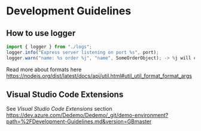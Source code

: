 # Development Guidelines

## How to use logger

```TypeScript
import { logger } from "./logs";
logger.info("Express server listening on port %s", port);
logger.warn("name: %s order %j", "name", SomeOrderObject); -> %j will call JSON.stringfy() automatically
```

Read more about formats here <https://nodejs.org/dist/latest/docs/api/util.html#util_util_format_format_args>

## Visual Studio Code Extensions

See _Visual Studio Code Extensions_ section <https://dev.azure.com/Dedemo/Dedemo/_git/demo-environment?path=%2FDevelopment-Guidelines.md&version=GBmaster>
